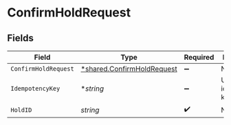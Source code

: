 # ConfirmHoldRequest


## Fields

| Field                                                                          | Type                                                                           | Required                                                                       | Description                                                                    |
| ------------------------------------------------------------------------------ | ------------------------------------------------------------------------------ | ------------------------------------------------------------------------------ | ------------------------------------------------------------------------------ |
| `ConfirmHoldRequest`                                                           | [*shared.ConfirmHoldRequest](../../../pkg/models/shared/confirmholdrequest.md) | :heavy_minus_sign:                                                             | N/A                                                                            |
| `IdempotencyKey`                                                               | **string*                                                                      | :heavy_minus_sign:                                                             | Use an idempotency key                                                         |
| `HoldID`                                                                       | *string*                                                                       | :heavy_check_mark:                                                             | N/A                                                                            |